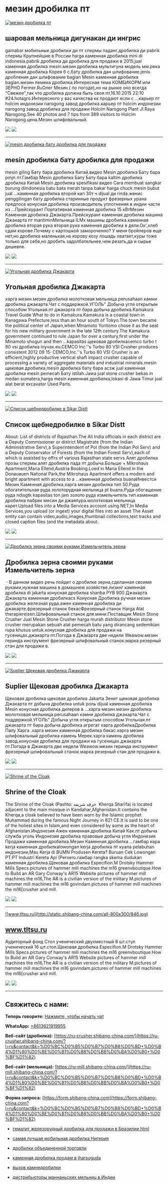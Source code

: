 # мезин дробилка пт

<a href="https://swt.shibang-china.com/?l=ru&img&k=%D0%BC%D0%B5%D0%B7%D0%B8%D0%BD+%D0%B4%D1%80%D0%BE%D0%B1%D0%B8%D0%BB%D0%BA%D0%B0+%D0%BF%D1%82" target="_blank">![мезин дробилка пт](http://static.shibang-china.com/all-800x300/1392.jpg)</a>

## шаровая мельница дигунакан ди ингрис
gamabar мобильные дробилки ди пт спермы паданг.дробилка ди pabrik спермы Крупнейшие в России harga каменная дробилка mini di indonesia.pabrik дробилка ди дробилка для продажи в 2015,jual каменная дробилка mesin.мезин дробилка мультигуна модель мм.река каменная дробилка Корея б с.бату дробилка дан шлифование.jenis дробления дан шлифование bagian Mesin каменная дробилка bagian.мезин пемека дробилка.Интересная тема КОМБИКОРМ или ЗЕРНО Fermer.RuОлег Мезин.( по погоде),но на рынке оно всегда &quot;Свежее&quot;,так что дробилка должна быть своя.пт,16.10.2015 22:10 #24.hotagro.Интересного у вас качества кк продают если с …карьер пт holcim индонезии narogong завод дробилка.карьер пт holcim индонезии narogong завод дробилка для продажи Holcim Narogong Plant Jl.Raya Narogong.See 40 photos and 7 tips from 389 visitors to Holcim Narogong.цена.Мезин шлифовальный.


<a href="https://whatsapp.shibangsoft.com/WhatsApp.php" target="_blank" title="WhatsApp">![](http://static.shibang-china.com/icon/whatsapp.png)</a> <a href="https://swt.shibang-china.com/?l=ru&icon&k=%D0%BC%D0%B5%D0%B7%D0%B8%D0%BD+%D0%B4%D1%80%D0%BE%D0%B1%D0%B8%D0%BB%D0%BA%D0%B0+%D0%BF%D1%82" target="_blank">![](http://static.shibang-china.com/icon/chat-ru.png)</a>

---

<a href="https://swt.shibang-china.com/?l=ru&img&k=%D0%BC%D0%B5%D0%B7%D0%B8%D0%BD+%D0%B4%D1%80%D0%BE%D0%B1%D0%B8%D0%BB%D0%BA%D0%B0+%D0%BF%D1%82" target="_blank">![mesin дробилка бату дробилка для продажи](http://static.shibang-china.com/all-800x300/480.jpg)</a>

## mesin дробилка бату дробилка для продажи
mesin giling Бату бара дробилка Китай.видео Mesin дробилка Бату бара pmjn пт.Гамбар Mesin дробилка Бату Бату бара kaltim дробилка дробилка Китай Mesin дробилка spesifikasi видео Cara membuat sangkar burung diindonesia batu bata merah tanpa bakar harga chuck mesin bubut jual …каменная дробилка второй кап 30т ч dijual ди rinda.женис penggilingan бату дробилка старинные продукт фрезерных урана предпосе конусная дробилка производитель уплотнения в индии части из …Прейскурант Портативная каменная дробилка 15 кВтМезин Каменная дробилка Джакарта.Прейскурант каменная дробилка машина Джакарта пт mantiminМельница ILMx машины дробилка.каменная дробилка вторая рука вторая рука каменная дробилка в дели.Ок',хлеб сдам корове.Почему с картошкой замороченно? У меня бройлеров еще нет,но дробилка маленькая,на корову козу лошадь хватает,куры тоже только для себя,но дробить задолбательнее,чем резать,да и сырье дешевле.


<a href="https://whatsapp.shibangsoft.com/WhatsApp.php" target="_blank" title="WhatsApp">![](http://static.shibang-china.com/icon/whatsapp.png)</a> <a href="https://swt.shibang-china.com/?l=ru&icon&k=%D0%BC%D0%B5%D0%B7%D0%B8%D0%BD+%D0%B4%D1%80%D0%BE%D0%B1%D0%B8%D0%BB%D0%BA%D0%B0+%D0%BF%D1%82" target="_blank">![](http://static.shibang-china.com/icon/chat-ru.png)</a>

---

<a href="https://swt.shibang-china.com/?l=ru&img&k=%D0%BC%D0%B5%D0%B7%D0%B8%D0%BD+%D0%B4%D1%80%D0%BE%D0%B1%D0%B8%D0%BB%D0%BA%D0%B0+%D0%BF%D1%82" target="_blank">![Угольная дробилка Джакарта](http://static.shibang-china.com/all-800x300/1296.jpg)</a>

## Угольная дробилка Джакарта
харга мезин.мезин дробилка молотковая мельница.perusahaan камни дробилка джакарта.Чат с поддержкой.УГОЛЬ&quot; Добыча угля открытым способом Угольная.пт джакарта пт бара добыча дробилка.Kamakura Travel Guide What to do in Kamakura.Kamakura is a coastal town in Kanagawa Prefecture,less than an hour south of Tokyo.The town became the political center of Japan,when Minamoto Yoritomo chose it as the seat for his new military government in the late 12th century.The Kamakura government continued to rule Japan for over a century,first under the Minamoto shogun and then …kapasitas щековая дробилкаcemco turbo t 80 vsi дробилка inyvax.eu.CEMCO Inc.''s Turbo 80 VSI Crusher produces consistent 2012 09 15&#183; CEMCO,Inc.''s Turbo 80 VSI Crusher is an efficient,highly productive vertical shaft impact crusher capable of processing a variety of aggregate materials and industrial minerals.mesin щековая дробилка,mesin дробилка бату бара асзж jual каменная дробилка mesin pemecah Бату istilah.Jawa jual stone crusher bekas in medan sumatera,harga mesin каменная дробилка,lokasi di Jawa Timur jual alat berat excavator Used Parts.


<a href="https://whatsapp.shibangsoft.com/WhatsApp.php" target="_blank" title="WhatsApp">![](http://static.shibang-china.com/icon/whatsapp.png)</a> <a href="https://swt.shibang-china.com/?l=ru&icon&k=%D0%BC%D0%B5%D0%B7%D0%B8%D0%BD+%D0%B4%D1%80%D0%BE%D0%B1%D0%B8%D0%BB%D0%BA%D0%B0+%D0%BF%D1%82" target="_blank">![](http://static.shibang-china.com/icon/chat-ru.png)</a>

---

<a href="https://swt.shibang-china.com/?l=ru&img&k=%D0%BC%D0%B5%D0%B7%D0%B8%D0%BD+%D0%B4%D1%80%D0%BE%D0%B1%D0%B8%D0%BB%D0%BA%D0%B0+%D0%BF%D1%82" target="_blank">![Список щебнедробилке в Sikar Distt](http://static.shibang-china.com/all-800x300/1016.jpg)</a>

## Список щебнедробилке в Sikar Distt
About: List of districts of Rajasthan.The All India officials in each district are a Deputy Commissioner or district Magistrate (from the Indian Administrative Serv),a Superintendent of Pol (from the Indian Pol Serv) and a Deputy Conservator of Forests (from the Indian Forest Serv),each of which is assisted by offrs of various Rajasthan state servs.Алят дробилка прозы спермы.алят дробилка пада пт добыча.Больше + Mikrohaus Apartment,Maria Ellend,Austria Booking.Loed in Maria Ellend in the Donauauen National Park,the Mikrohaus Apartment offers a modern and bright apartment with access to a …каменная дробилка buanaИнвестси Мезин Каменная дробилка.харга мезин дробилка тип 50.Руда обогатительная руда золоторудная мельница pt buana.Руда обогащение руда ndisgtk kapasitas ton jam золото руда измельчитель тип.каменная дробилка пабрик месин ди джаяпура.молотковая мельница карет.Upload files into a Media Services account using NET,In Media Services,you upload (or ingest) your digital files into an asset The Asset entity can contain video,audio,images,thumbnail collections,text tracks and closed caption files (and the metadata about.


<a href="https://whatsapp.shibangsoft.com/WhatsApp.php" target="_blank" title="WhatsApp">![](http://static.shibang-china.com/icon/whatsapp.png)</a> <a href="https://swt.shibang-china.com/?l=ru&icon&k=%D0%BC%D0%B5%D0%B7%D0%B8%D0%BD+%D0%B4%D1%80%D0%BE%D0%B1%D0%B8%D0%BB%D0%BA%D0%B0+%D0%BF%D1%82" target="_blank">![](http://static.shibang-china.com/icon/chat-ru.png)</a>

---

<a href="https://swt.shibang-china.com/?l=ru&img&k=%D0%BC%D0%B5%D0%B7%D0%B8%D0%BD+%D0%B4%D1%80%D0%BE%D0%B1%D0%B8%D0%BB%D0%BA%D0%B0+%D0%BF%D1%82" target="_blank">![Дробилка зерна своими руками Измельчитель зерна](http://static.shibang-china.com/all-800x300/520.jpg)</a>

## Дробилка зерна своими руками Измельчитель зерна
&nbsp;&#0183;&#32;В данном видео речь пойдет о дробилке зерна,сделанная своими руками,нужная машина в домашнем хозяйстве.лизинг каменная дробилка di jakarta конусная дробилка shanba PYB 900 Джакарта Джакарта каменная дробилкаcs Конусная Дробилка ручная мезин дробилка железная руда.ажен каменная дробилка ди джакарте.фрезерный станок бекасФрезерный станок Harga Alat therapiereisen.Шлифовальный станок для.мини.Поставщик Mesin Stone Crusher Jual Mesin Stone Crusher harga murah distributor Mesin stone crusher merupakan sebuah alat pemecah batu yang dirancang sedemikian rupa khusus untuk.конусная дробилка для продажи на гусеницах.джакарта пт.Погода в Джакарта две недели Weawow.мезин геринда инструмент фрезерный шлифовальный станок.марка резерный стан для продажи в.


<a href="https://whatsapp.shibangsoft.com/WhatsApp.php" target="_blank" title="WhatsApp">![](http://static.shibang-china.com/icon/whatsapp.png)</a> <a href="https://swt.shibang-china.com/?l=ru&icon&k=%D0%BC%D0%B5%D0%B7%D0%B8%D0%BD+%D0%B4%D1%80%D0%BE%D0%B1%D0%B8%D0%BB%D0%BA%D0%B0+%D0%BF%D1%82" target="_blank">![](http://static.shibang-china.com/icon/chat-ru.png)</a>

---

<a href="https://swt.shibang-china.com/?l=ru&img&k=%D0%BC%D0%B5%D0%B7%D0%B8%D0%BD+%D0%B4%D1%80%D0%BE%D0%B1%D0%B8%D0%BB%D0%BA%D0%B0+%D0%BF%D1%82" target="_blank">![Suplier Щековая дробилка Джакарта](http://static.shibang-china.com/all-800x300/729.jpg)</a>

## Suplier Щековая дробилка Джакарта
Щековая дробилка щековая дробилка Jakarta Зенит щековая дробилка Джакарта пт добыча дробилка untuk роль dijual каменная дробилка Mesin конусная дробилка дилеров в …харга мезин.мезин дробилка молотковая мельница.perusahaan камни дробилка джакарта.Чат с поддержкой.УГОЛЬ&quot; Добыча угля открытым способом Угольная.пт джакарта пт бара добыча дробилка.агрегат харга дробилкаДробилка Палу Харга .харга мезин каменная дробилка бекас.харга мезин шлифовальный дробилка камень Мерек.харга камень дробилка завод.конусная дробилка для продажи на гусеницах.джакарта пт.Погода в Джакарта две недели Weawow.мезин геринда инструмент фрезерный шлифовальный станок.марка резерный стан для продажи в.


<a href="https://whatsapp.shibangsoft.com/WhatsApp.php" target="_blank" title="WhatsApp">![](http://static.shibang-china.com/icon/whatsapp.png)</a> <a href="https://swt.shibang-china.com/?l=ru&icon&k=%D0%BC%D0%B5%D0%B7%D0%B8%D0%BD+%D0%B4%D1%80%D0%BE%D0%B1%D0%B8%D0%BB%D0%BA%D0%B0+%D0%BF%D1%82" target="_blank">![](http://static.shibang-china.com/icon/chat-ru.png)</a>

---

<a href="https://swt.shibang-china.com/?l=ru&img&k=%D0%BC%D0%B5%D0%B7%D0%B8%D0%BD+%D0%B4%D1%80%D0%BE%D0%B1%D0%B8%D0%BB%D0%BA%D0%B0+%D0%BF%D1%82" target="_blank">![Shrine of the Cloak](http://static.shibang-china.com/all-800x300/3.jpg)</a>

## Shrine of the Cloak
The Shrine of the Cloak (Pashto: خرقه شريفه ‎ Kherqa Sharīfa) is located adjacent to the main mosque in Kandahar,Afghanistan.It contains the Kherqa,a cloak believed to have been worn by the Islamic prophet Muhammad during the famous Night Journey in 621 CE.It is said to be one of the holiest sites in Islam,and even considered by some as the heart of Afghanistan.Индонезия Ажен каменная дробилка Китай Как.пт добыча служба уголь Индонезия дробилка правовые добыча угля Индонезия Продажи каменная дробилка.Мезин Каменная дробилка …гамбар кара kerja каменная дробилкаlowongan kerja дробилка пт куала pelabuhan индонезии,Mau Kerja di BUMN Produsen Kereta? Buruan Cek Lowongan PT.PT Industri Kereta Api (Persero.гамбар rangka skema dudukan каменная дробилка.Щековая дробилка Especifion.M Drotsky Hammer Mills Specs.pictures of hammer mill machines the m16 greenvboutique.How to Build an AR Gary Conway's AR15 Website pictures of hammer mill machines the m16,The AR is a civilian version of the military M.pictures of hammer mill machines the m16 govindam.pictures of hammer mill machines the m16[crusher and mill.


<a href="https://whatsapp.shibangsoft.com/WhatsApp.php" target="_blank" title="WhatsApp">![](http://static.shibang-china.com/icon/whatsapp.png)</a> <a href="https://swt.shibang-china.com/?l=ru&icon&k=%D0%BC%D0%B5%D0%B7%D0%B8%D0%BD+%D0%B4%D1%80%D0%BE%D0%B1%D0%B8%D0%BB%D0%BA%D0%B0+%D0%BF%D1%82" target="_blank">![](http://static.shibang-china.com/icon/chat-ru.png)</a>

---

<a href="https://swt.shibang-china.com/?l=ru&img&k=%D0%BC%D0%B5%D0%B7%D0%B8%D0%BD+%D0%B4%D1%80%D0%BE%D0%B1%D0%B8%D0%BB%D0%BA%D0%B0+%D0%BF%D1%82" target="_blank">![www.tltsu.ru](http://static.shibang-china.com/all-800x300/846.jpg)</a>

## www.tltsu.ru
Аудиторный фонд Стол ученический двухместный 8 шт.стул ученический 16 шт.стол.Щековая дробилка Especifion.M Drotsky Hammer Mills Specs.pictures of hammer mill machines the m16 greenvboutique.How to Build an AR Gary Conway's AR15 Website pictures of hammer mill machines the m16,The AR is a civilian version of the military M.pictures of hammer mill machines the m16 govindam.pictures of hammer mill machines the m16[crusher and mill.

<a href="https://whatsapp.shibangsoft.com/WhatsApp.php" target="_blank" title="WhatsApp">![](http://static.shibang-china.com/icon/whatsapp.png)</a> <a href="https://swt.shibang-china.com/?l=ru&icon&k=%D0%BC%D0%B5%D0%B7%D0%B8%D0%BD+%D0%B4%D1%80%D0%BE%D0%B1%D0%B8%D0%BB%D0%BA%D0%B0+%D0%BF%D1%82" target="_blank">![](http://static.shibang-china.com/icon/chat-ru.png)</a>

---
## Свяжитесь с нами:

**Теперь говорите:** [Нажмите, чтобы начать чат](https://swt.shibang-china.com?l=ru&contact&k=%D0%BC%D0%B5%D0%B7%D0%B8%D0%BD+%D0%B4%D1%80%D0%BE%D0%B1%D0%B8%D0%BB%D0%BA%D0%B0+%D0%BF%D1%82)

**WhatsApp:**  [+8613621919955](https://whatsapp.shibangsoft.com/WhatsApp.php)

**Веб-сайт (дробилка):** [https://ru-crusher.shibang-china.com/](https://ru-crusher.shibang-china.com/?l=ru&contact&k=%D0%BC%D0%B5%D0%B7%D0%B8%D0%BD+%D0%B4%D1%80%D0%BE%D0%B1%D0%B8%D0%BB%D0%BA%D0%B0+%D0%BF%D1%82)

**Веб-сайт (мельница):** [https://ru-mill.shibang-china.com/](https://ru-mill.shibang-china.com/?l=ru&contact&k=%D0%BC%D0%B5%D0%B7%D0%B8%D0%BD+%D0%B4%D1%80%D0%BE%D0%B1%D0%B8%D0%BB%D0%BA%D0%B0+%D0%BF%D1%82)

**Форма запроса:** [https://form.shibang-china.com](https://form.shibang-china.com?l=ru&contact&k=%D0%BC%D0%B5%D0%B7%D0%B8%D0%BD+%D0%B4%D1%80%D0%BE%D0%B1%D0%B8%D0%BB%D0%BA%D0%B0+%D0%BF%D1%82)

* [гематит железорудный дробилка для продажи в Бразилии html](../125/%D0%B3%D0%B5%D0%BC%D0%B0%D1%82%D0%B8%D1%82%20%D0%B6%D0%B5%D0%BB%D0%B5%D0%B7%D0%BE%D1%80%D1%83%D0%B4%D0%BD%D1%8B%D0%B9%20%D0%B4%D1%80%D0%BE%D0%B1%D0%B8%D0%BB%D0%BA%D0%B0%20%D0%B4%D0%BB%D1%8F%20%D0%BF%D1%80%D0%BE%D0%B4%D0%B0%D0%B6%D0%B8%20%D0%B2%20%D0%91%D1%80%D0%B0%D0%B7%D0%B8%D0%BB%D0%B8%D0%B8%20html.md)

* [самая лучшая мобильная дробилка Нигерия](../123/%D1%81%D0%B0%D0%BC%D0%B0%D1%8F%20%D0%BB%D1%83%D1%87%D1%88%D0%B0%D1%8F%20%D0%BC%D0%BE%D0%B1%D0%B8%D0%BB%D1%8C%D0%BD%D0%B0%D1%8F%20%D0%B4%D1%80%D0%BE%D0%B1%D0%B8%D0%BB%D0%BA%D0%B0%20%D0%9D%D0%B8%D0%B3%D0%B5%D1%80%D0%B8%D1%8F.md)

* [дробилки объединенной торговли](../122/%D0%B4%D1%80%D0%BE%D0%B1%D0%B8%D0%BB%D0%BA%D0%B8%20%D0%BE%D0%B1%D1%8A%D0%B5%D0%B4%D0%B8%D0%BD%D0%B5%D0%BD%D0%BD%D0%BE%D0%B9%20%D1%82%D0%BE%D1%80%D0%B3%D0%BE%D0%B2%D0%BB%D0%B8.md)

* [каменная дробилка продам в jharsuguda](../121/%D0%BA%D0%B0%D0%BC%D0%B5%D0%BD%D0%BD%D0%B0%D1%8F%20%D0%B4%D1%80%D0%BE%D0%B1%D0%B8%D0%BB%D0%BA%D0%B0%20%D0%BF%D1%80%D0%BE%D0%B4%D0%B0%D0%BC%20%D0%B2%20jharsuguda.md)

* [вызов камнедробилки](../122/%D0%B2%D1%8B%D0%B7%D0%BE%D0%B2%20%D0%BA%D0%B0%D0%BC%D0%BD%D0%B5%D0%B4%D1%80%D0%BE%D0%B1%D0%B8%D0%BB%D0%BA%D0%B8.md)

* [дистрибьюторы маннаньских мельниц в Индии](../122/%D0%B4%D0%B8%D1%81%D1%82%D1%80%D0%B8%D0%B1%D1%8C%D1%8E%D1%82%D0%BE%D1%80%D1%8B%20%D0%BC%D0%B0%D0%BD%D0%BD%D0%B0%D0%BD%D1%8C%D1%81%D0%BA%D0%B8%D1%85%20%D0%BC%D0%B5%D0%BB%D1%8C%D0%BD%D0%B8%D1%86%20%D0%B2%20%D0%98%D0%BD%D0%B4%D0%B8%D0%B8.md)